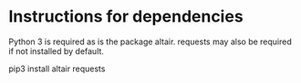 # Instructions for dependencies

Python 3 is required as is the package altair.
requests may also be required if not installed by default.

pip3 install altair requests

